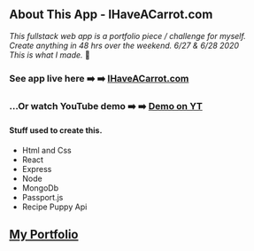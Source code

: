 ## About This App - IHaveACarrot.com

_This fullstack web app is a portfolio piece / challenge for myself._ </br>
_Create anything in 48 hrs over the weekend. 6/27 & 6/28 2020_</br>
_This is what I made._ :metal: </br>

### See app live here :arrow_right: :arrow_right: [IHaveACarrot.com](https://IHaveACarrot.com) </br>

### ...Or watch YouTube demo :arrow_right: :arrow_right: [Demo on YT](https://IHaveACarrot.com) </br>

#### Stuff used to create this.

- Html and Css
- React
- Express
- Node
- MongoDb
- Passport.js
- Recipe Puppy Api

## [My Portfolio](https://charlescampbell.dev)
